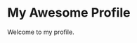 <html>
  <body>
    <h1><strong>My Awesome Profile</strong></h1>
    <p>Welcome to my profile.</p>
  </body>
 </html>
    
